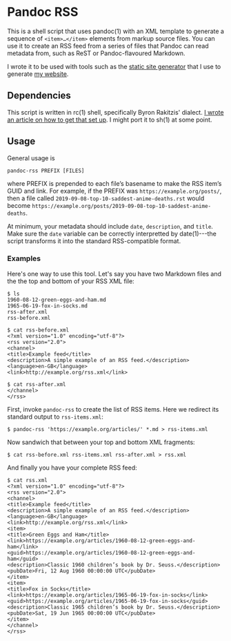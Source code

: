 Pandoc RSS
==========

This is a shell script that uses pandoc(1) with an XML template to
generate a sequence of `<item>…</item>` elements from markup source
files. You can use it to create an RSS feed from a series of files that
Pandoc can read metadata from, such as ReST or Pandoc-flavoured
Markdown.

I wrote it to be used with tools such as the [static site generator]
that I use to generate [my website].

Dependencies
------------

This script is written in rc(1) shell, specifically Byron Rakitzis'
dialect. [I wrote an article on how to get that set up]. I might port it
to sh(1) at some point.

Usage
-----

General usage is

``` {.bash}
pandoc-rss PREFIX [FILES]
```

where PREFIX is prepended to each file’s basename to make the RSS item’s
GUID and link. For example, if the PREFIX was
`https://example.org/posts/`, then a file called
`2019-09-08-top-10-saddest-anime-deaths.rst` would become
`https://example.org/posts/2019-09-08-top-10-saddest-anime-deaths`.

At minimum, your metadata should include `date`, `description`, and
`title`. Make sure the `date` variable can be correctly interpretted by
date(1)---the script transforms it into the standard RSS-compatible
format.

### Examples

Here's one way to use this tool. Let's say you have two Markdown files
and the the top and bottom of your RSS XML file:

    $ ls
    1960-08-12-green-eggs-and-ham.md
    1965-06-19-fox-in-socks.md
    rss-after.xml
    rss-before.xml

``` {.xml}
$ cat rss-before.xml
<?xml version="1.0" encoding="utf-8"?>
<rss version="2.0">
<channel>
<title>Example feed</title>
<description>A simple example of an RSS feed.</description>
<language>en-GB</language>
<link>http://example.org/rss.xml</link>
```

    $ cat rss-after.xml
    </channel>
    </rss>

First, invoke `pandoc-rss` to create the list of RSS items. Here we
redirect its standard output to `rss-items.xml`:

``` {.bash}
$ pandoc-rss 'https://example.org/articles/' *.md > rss-items.xml
```

Now sandwich that between your top and bottom XML fragments:

``` {.bash}
$ cat rss-before.xml rss-items.xml rss-after.xml > rss.xml
```

And finally you have your complete RSS feed:

``` {.xml}
$ cat rss.xml
<?xml version="1.0" encoding="utf-8"?>
<rss version="2.0">
<channel>
<title>Example feed</title>
<description>A simple example of an RSS feed.</description>
<language>en-GB</language>
<link>http://example.org/rss.xml</link>
<item>
<title>Green Eggs and Ham</title>
<link>https://example.org/articles/1960-08-12-green-eggs-and-ham</link>
<guid>https://example.org/articles/1960-08-12-green-eggs-and-ham</guid>
<description>Classic 1960 children’s book by Dr. Seuss.</description>
<pubDate>Fri, 12 Aug 1960 00:00:00 UTC</pubDate>
</item>
<item>
<title>Fox in Socks</title>
<link>https://example.org/articles/1965-06-19-fox-in-socks</link>
<guid>https://example.org/articles/1965-06-19-fox-in-socks</guid>
<description>Classic 1965 children’s book by Dr. Seuss.</description>
<pubDate>Sat, 19 Jun 1965 00:00:00 UTC</pubDate>
</item>
</channel>
</rss>
```

  [static site generator]: https://github.com/chambln/red/
  [my website]: https://cosine.blue/
  [I wrote an article on how to get that set up]: https://cosine.blue/2019-06-26-rc-shell-setup.html
